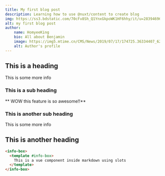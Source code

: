 ```yaml
---
title: My first blog post 
description: Learning how to use @nuxt/content to create blog
img: https://ss3.bdstatic.com/70cFv8Sh_Q1YnxGkpoWK1HF6hhy/it/u=2839469695,2390546436&fm=26&gp=0.jpg
alt: my first blog post
author: 
    name: HomyeeKing
    bio: All about Benjamin
    image: https://img5.mtime.cn/CMS/News/2019/07/17/174725.36334407_620X620.jpg
    alt: Author's profile
---
```


## This is a heading
This is some more info

### This is a sub heading
** WOW this feature is so awesome!!**

### This is another sub heading
This is some more info

## This is another heading
``` html
<info-box>
  <template #info-box>
    This is a vue component inside markdown using slots
  </template>
</info-box>
```



